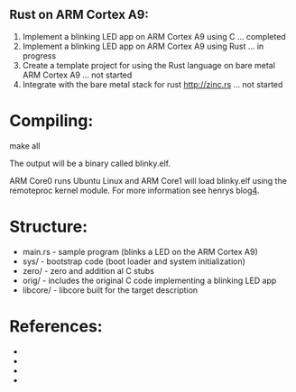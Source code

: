 ## Rust on ARM Cortex A9:

1. Implement a blinking LED app on ARM Cortex A9 using C ... completed 
2. Implement a blinking LED app on ARM Cortex A9 using Rust ... in progress
3. Create a template project for using the Rust language on bare metal ARM Cortex A9 ... not started
4. Integrate with the bare metal stack for rust http://zinc.rs ... not started

# Compiling:
make all

The output will be a binary called blinky.elf.

ARM Core0 runs Ubuntu Linux and ARM Core1 will load blinky.elf using the remoteproc kernel module. For more information see henrys blog[4].

# Structure:
  * main.rs - sample program (blinks a LED on the ARM Cortex A9)
  * sys/ - bootstrap code (boot loader and system initialization)
  * zero/ - zero and addition al C stubs
  * orig/ - includes the original C code implementing a blinking LED app
  * libcore/ - libcore built for the target description

# References:
  * [1]: https://github.com/neykov/armboot
  * [2]: https://github.com/antoinealb/rust-demo-cortex-m4
  * [3]: https://github.com/hackndev/zinc
  * [4]: http://henryomd.blogspot.co.at/2015/02/zynq-amp-linux-on-cpu0-and-bare-metal.html
